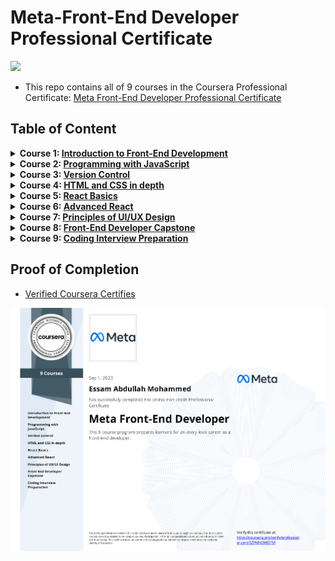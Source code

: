# Meta-Front-End Developer Professional Certificate

<img src="./logo.avif">

- This repo contains all of 9 courses in the Coursera Professional Certificate: [Meta Front-End Developer Professional Certificate](https://www.coursera.org/professional-certificates/meta-front-end-developer)

## Table of Content

<details>
<summary><b>Course 1: </b><a href="https://github.com/x39OME/Meta-Front-End-Developer-Professional-Certificate/tree/main/1%20-%20Introduction%20to%20Front-End%20Development"><b>Introduction to Front-End Development</b></a></summary>

  * Week 1: [Get started with web development](https://github.com/x39OME/Meta-Front-End-Developer-Professional-Certificate/tree/main/1%20-%20Introduction%20to%20Front-End%20Development/Week%201%20-%20Get%20started%20with%20web%20development)
  * Week 2: [Introduction to HTML and CSS](https://github.com/x39OME/Meta-Front-End-Developer-Professional-Certificate/tree/main/1%20-%20Introduction%20to%20Front-End%20Development/Week%202%20-%20Introduction%20to%20HTML%20and%20CSS)
  * Week 3: [UI Frameworks](https://github.com/x39OME/Meta-Front-End-Developer-Professional-Certificate/tree/main/1%20-%20Introduction%20to%20Front-End%20Development/Week%203%20-%20UI%20Frameworks)
  * Week 4: [End-of-Course Graded Assessment](https://github.com/x39OME/Meta-Front-End-Developer-Professional-Certificate/tree/main/1%20-%20Introduction%20to%20Front-End%20Development/Week%204%20-%20End-of-Course%20Graded%20Assessment)
</details>

<details>
<summary><b>Course 2: </b><a href="https://github.com/x39OME/Meta-Front-End-Developer-Professional-Certificate/tree/main/2%20-%20Programming%20with%20JavaScript"><b>Programming with JavaScript</b></a></summary>

  * Week 1: [Introduction to Javascript](https://github.com/x39OME/Meta-Front-End-Developer-Professional-Certificate/tree/main/2%20-%20Programming%20with%20JavaScript/Week%201%20-%20Introduction%20to%20Javascript)
  * Week 2: [The Building Blocks of a Program](https://github.com/x39OME/Meta-Front-End-Developer-Professional-Certificate/tree/main/2%20-%20Programming%20with%20JavaScript/Week%202%20-%20The%20Building%20Blocks%20of%20a%20Program)
  * Week 3: [Programming Paradigms](https://github.com/x39OME/Meta-Front-End-Developer-Professional-Certificate/tree/main/2%20-%20Programming%20with%20JavaScript/Week%203%20-%20Programming%20Paradigms)
  * Week 4: [Testing](https://github.com/x39OME/Meta-Front-End-Developer-Professional-Certificate/tree/main/2%20-%20Programming%20with%20JavaScript/Week%204%20-%20Testing)
  * Week 5: [End-of-Course Graded Assessment](https://github.com/x39OME/Meta-Front-End-Developer-Professional-Certificate/tree/main/2%20-%20Programming%20with%20JavaScript/Week%205%20-%20End-of-Course%20Graded%20Assessment)
</details>

<details>
<summary><b>Course 3: </b><a href="https://github.com/x39OME/Meta-Front-End-Developer-Professional-Certificate/tree/main/3%20-%20Version%20Control"><b>Version Control</b></a></summary>

  * Week 1: [Software collaboration](https://github.com/x39OME/Meta-Front-End-Developer-Professional-Certificate/tree/main/3%20-%20Version%20Control/Week%201%20-%20Software%20collaboration)
  * Week 2: [Command Line](https://github.com/x39OME/Meta-Front-End-Developer-Professional-Certificate/tree/main/3%20-%20Version%20Control/Week%202%20-%20Command%20Line)
  * Week 3: [Working with Git](https://github.com/x39OME/Meta-Front-End-Developer-Professional-Certificate/tree/main/3%20-%20Version%20Control/Week%203%20-%20Working%20with%20Git)
  * Week 4: [Graded Assessment](https://github.com/x39OME/Meta-Front-End-Developer-Professional-Certificate/tree/main/3%20-%20Version%20Control/Week%204%20-%20Graded%20Assessment)
</details>

<details>
<summary><b>Course 4: </b><a href="https://github.com/x39OME/Meta-Front-End-Developer-Professional-Certificate/tree/main/4%20-%20HTML%20and%20CSS%20in%20depth"><b>HTML and CSS in depth</b></a></summary>

* Week 1: [HTML in depth](https://github.com/x39OME/Meta-Front-End-Developer-Professional-Certificate/tree/main/4%20-%20HTML%20and%20CSS%20in%20depth/Week%201%20-%20HTML%20in%20depth)
* Week 2: [Interactive CSS](https://github.com/x39OME/Meta-Front-End-Developer-Professional-Certificate/tree/main/4%20-%20HTML%20and%20CSS%20in%20depth/Week%202%20-%20Interactive%20CSS)
* Week 3: [Graded Assessment](https://github.com/x39OME/Meta-Front-End-Developer-Professional-Certificate/tree/main/4%20-%20HTML%20and%20CSS%20in%20depth/Week%203%20-%20Graded%20Assessment)
</details>

<details>
<summary><b>Course 5: </b><a href="https://github.com/x39OME/Meta-Front-End-Developer-Professional-Certificate/tree/main/5%20-%20React%20Basics"><b>React Basics</b></a></summary>

  * Week 1: [React Components](https://github.com/x39OME/Meta-Front-End-Developer-Professional-Certificate/tree/main/5%20-%20React%20Basics/Week%201%20-%20React%20Components)
  * Week 2: [Data and State](https://github.com/x39OME/Meta-Front-End-Developer-Professional-Certificate/tree/main/5%20-%20React%20Basics/Week%202%20-%20Data%20and%20State)
  * Week 3: [Navigation, Updating and Assets in React.js](https://github.com/x39OME/Meta-Front-End-Developer-Professional-Certificate/tree/main/5%20-%20React%20Basics/Week%203%20-%20Navigation%2C%20Updating%20and%20Assets%20in%20React.js)
  * Week 4: [Your first React app](https://github.com/x39OME/Meta-Front-End-Developer-Professional-Certificate/tree/main/5%20-%20React%20Basics/Week%204%20-%20Your%20first%20React%20app/calculator-app)
</details>

<details>
<summary><b>Course 6: </b><a href="https://github.com/x39OME/Meta-Front-End-Developer-Professional-Certificate/tree/main/5%20-%20React%20Basics"><b>Advanced React</b></a></summary>

  * Week 1: [Components](https://github.com/x39OME/Meta-Front-End-Developer-Professional-Certificate/tree/main/6%20-%20Advanced%20React/Week%201%20-%20Components)
  * Week 2: [React Hooks and Custom Hooks](https://github.com/x39OME/Meta-Front-End-Developer-Professional-Certificate/tree/main/6%20-%20Advanced%20React/Week%202%20-%20React%20Hooks%20and%20Custom%20Hooks)
  * Week 3: [JSX and testing](https://github.com/x39OME/Meta-Front-End-Developer-Professional-Certificate/tree/main/6%20-%20Advanced%20React/Week%203%20-%20JSX%20and%20testing)
  * Week 4: [Final project](https://github.com/x39OME/Meta-Front-End-Developer-Professional-Certificate/tree/main/6%20-%20Advanced%20React/Week%204%20-%20Final%20project)
</details>

<details>
<summary><b>Course 7: </b><a href="https://github.com/x39OME/Meta-Front-End-Developer-Professional-Certificate/tree/main/7%20-%20Principles%20of%20UX-UI%20Design"><b>Principles of UI/UX Design</b></a></summary>

  * Week 1: [Introduction to UX and UI design]()
  * Week 2: [Evaluating interactive design]()
  * Week 3: [Applied Design Fundamentals]()
  * Week 4: [Designing your UI]()
  * Week 5: 
</details>

<details>
<summary><b>Course 8: </b><a href="https://github.com/x39OME/Meta-Front-End-Developer-Professional-Certificate/tree/main/8%20-%20Front-End%20Developer%20Capstone"><b>Front-End Developer Capstone</b></a></summary>

  * Week 1: 
  * Week 2: 
  * Week 3: 
  * Week 4: 
  * Week 5: 
</details>

<details>
<summary><b>Course 9: </b><a href="https://github.com/x39OME/Meta-Front-End-Developer-Professional-Certificate/tree/main/9%20-%20Coding%20Interview%20Preparation"><b>Coding Interview Preparation</b></a></summary>

  * Week 1: 
  * Week 2: 
  * Week 3: 
  * Week 4: 
  * Week 5: 
</details>

## Proof of Completion

- <a href=""> Verified Coursera Certifies</a>

<img src="./certificate.png" alt="certificate">
